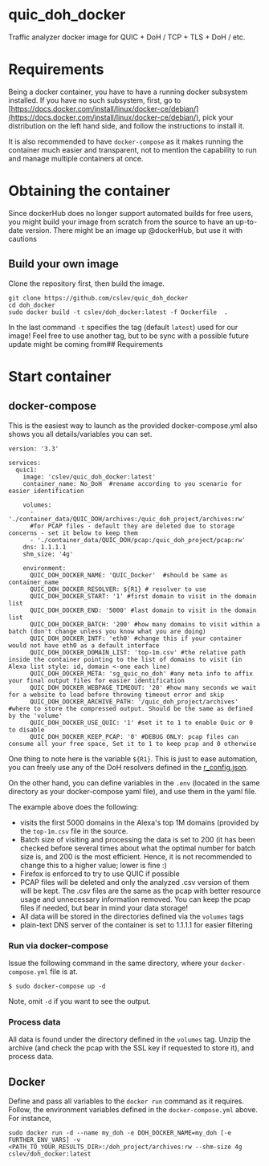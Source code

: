 # quic_doh_docker
Traffic analyzer docker image for QUIC + DoH / TCP + TLS + DoH / etc.

# Requirements
Being a docker container, you have to have a running docker subsystem installed. If you have no such subsystem, first, go to [https://docs.docker.com/install/linux/docker-ce/debian/](https://docs.docker.com/install/linux/docker-ce/debian/), pick your distribution on the left hand side, and follow the instructions to install it.

It is also recommended to have `docker-compose` as it makes running the container much easier and transparent, not to mention the capability to run and manage multiple containers at once.


# Obtaining the container
Since dockerHub does no longer support automated builds for free users, you might build your image from scratch from the source to have an up-to-date version.
There might be an image up @dockerHub, but use it with cautions

## <a name="build"></a> Build your own image
Clone the repository first, then build the image.
```
git clone https://github.com/cslev/quic_doh_docker
cd doh_docker
sudo docker build -t cslev/doh_docker:latest -f Dockerfile  .
```
In the last command `-t` specifies the tag (default `latest`) used for our image! Feel free to use another tag, but to be sync with a possible future update might be coming from## Requirements

# Start container
## docker-compose
This is the easiest way to launch as the provided docker-compose.yml also shows you all details/variables you can set.
```
version: '3.3'

services:
  quic1:
    image: 'cslev/quic_doh_docker:latest'
    container_name: No_DoH  #rename according to you scenario for easier identification

    volumes:
      - './container_data/QUIC_DOH/archives:/quic_doh_project/archives:rw'
      #for PCAP files - default they are deleted due to storage concerns - set it below to keep them
      - './container_data/QUIC_DOH/pcap:/quic_doh_project/pcap:rw'
    dns: 1.1.1.1
    shm_size: '4g'

    environment:
      QUIC_DOH_DOCKER_NAME: 'QUIC_Docker'  #should be same as container_name
      QUIC_DOH_DOCKER_RESOLVER: ${R1} # resolver to use
      QUIC_DOH_DOCKER_START: '1' #first domain to visit in the domain list
      QUIC_DOH_DOCKER_END: '5000' #last domain to visit in the domain list
      QUIC_DOH_DOCKER_BATCH: '200' #how many domains to visit within a batch (don't change unless you know what you are doing)
      QUIC_DOH_DOCKER_INTF: 'eth0' #change this if your container would not have eth0 as a default interface
      QUIC_DOH_DOCKER_DOMAIN_LIST: 'top-1m.csv' #the relative path inside the container pointing to the list of domains to visit (in Alexa list style: id, domain <-one each line)
      QUIC_DOH_DOCKER_META: 'sg_quic_no_doh' #any meta info to affix your final output files for easier identification
      QUIC_DOH_DOCKER_WEBPAGE_TIMEOUT: '20' #how many seconds we wait for a website to load before throwing timeout error and skip
      QUIC_DOH_DOCKER_ARCHIVE_PATH: '/quic_doh_project/archives' #where to store the compressed output. Should be the same as defined by the 'volume'
      QUIC_DOH_DOCKER_USE_QUIC: '1' #set it to 1 to enable Quic or 0 to disable
      QUIC_DOH_DOCKER_KEEP_PCAP: '0' #DEBUG ONLY: pcap files can consume all your free space, Set it to 1 to keep pcap and 0 otherwise
```
One thing to note here is the variable `${R1}`. 
This is just to ease automation, you can freely use any of the DoH resolvers defined in the [r_config.json](https://github.com/cslev/quic_doh_docker/blob/main/source/r_config.json).

On the other hand, you can define variables in the `.env` (located in the same directory as your docker-compose yaml file), and use them in the yaml file.

The example above does the following:
 - visits the first 5000 domains in the Alexa's top 1M domains (provided by the `top-1m.csv` file in the source. 
 - Batch size of visiting and processing the data is set to 200 (it has been checked before several times about what the optimal number for batch size is, and 200 is the most efficient. Hence, it is not recommended to change this to a higher value; lower is fine :)
 - Firefox is enforced to try to use QUIC if possible
 - PCAP files will be deleted and only the analyzed .csv version of them will be kept. The .csv files are the same as the pcap with better resource usage and unnecessary information removed. You can keep the pcap files if needed, but bear in mind your data storage!
 - All data will be stored in the directories defined via the `volumes` tags
 - plain-text DNS server of the container is set to 1.1.1.1 for easier filtering

### Run via docker-compose
Issue the following command in the same directory, where your `docker-compose.yml` file is at.
```
$ sudo docker-compose up -d
```
Note, omit `-d` if you want to see the output.

### Process data
All data is found under the directory defined in the `volumes` tag.
Unzip the archive (and check the pcap with the SSL key if requested to store it), and process data.

## Docker
Define and pass all variables to the `docker run` command as it requires. Follow, the environment variables defined in the `docker-compose.yml` above.
For instance,
```
sudo docker run -d --name my_doh -e DOH_DOCKER_NAME=my_doh [-e FURTHER_ENV_VARS] -v <PATH_TO_YOUR_RESULTS_DIR>:/doh_project/archives:rw --shm-size 4g cslev/doh_docker:latest
```

